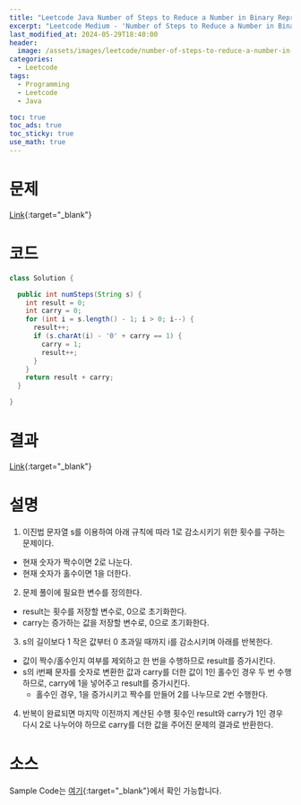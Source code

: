 ```yaml
---
title: "Leetcode Java Number of Steps to Reduce a Number in Binary Representation to One"
excerpt: "Leetcode Medium - 'Number of Steps to Reduce a Number in Binary Representation to One' 문제 Java 풀이"
last_modified_at: 2024-05-29T18:40:00
header:
  image: /assets/images/leetcode/number-of-steps-to-reduce-a-number-in-binary-representation-to-one.png
categories:
  - Leetcode
tags:
  - Programming
  - Leetcode
  - Java

toc: true
toc_ads: true
toc_sticky: true
use_math: true
---
```

# 문제
[Link](https://leetcode.com/problems/number-of-steps-to-reduce-a-number-in-binary-representation-to-one/){:target="_blank"}

# 코드
```java
class Solution {

  public int numSteps(String s) {
    int result = 0;
    int carry = 0;
    for (int i = s.length() - 1; i > 0; i--) {
      result++;
      if (s.charAt(i) - '0' + carry == 1) {
        carry = 1;
        result++;
      }
    }
    return result + carry;
  }

}
```

# 결과
[Link](https://leetcode.com/problems/number-of-steps-to-reduce-a-number-in-binary-representation-to-one/submissions/1271263583/){:target="_blank"}

# 설명
1. 이진법 문자열 s를 이용하여 아래 규칙에 따라 1로 감소시키기 위한 횟수를 구하는 문제이다.
- 현재 숫자가 짝수이면 2로 나눈다.
- 현재 숫자가 홀수이면 1을 더한다.

2. 문제 풀이에 필요한 변수를 정의한다.
- result는 횟수를 저장할 변수로, 0으로 초기화한다.
- carry는 증가하는 값을 저장할 변수로, 0으로 초기화한다.

3. s의 길이보다 1 작은 값부터 0 초과일 때까지 i를 감소시키며 아래를 반복한다.
- 값이 짝수/홀수인지 여부를 제외하고 한 번을 수행하므로 result를 증가시킨다.
- s의 i번째 문자를 숫자로 변환한 값과 carry를 더한 값이 1인 홀수인 경우 두 번 수행하므로, carry에 1을 넣어주고 result를 증가시킨다.
  - 홀수인 경우, 1을 증가시키고 짝수를 만들어 2를 나누므로 2번 수행한다.

4. 반복이 완료되면 마지막 이전까지 계산된 수행 횟수인 result와 carry가 1인 경우 다시 2로 나누어야 하므로 carry를 더한 값을 주어진 문제의 결과로 반환한다.

# 소스
Sample Code는 [여기](https://github.com/GracefulSoul/leetcode/blob/master/src/main/java/gracefulsoul/problems/NumberOfStepsToReduceANumberInBinaryRepresentationToOne.java){:target="_blank"}에서 확인 가능합니다.